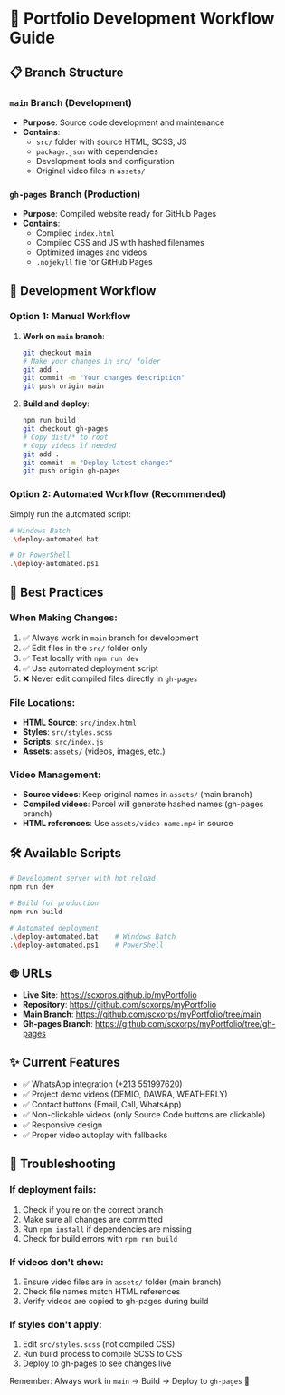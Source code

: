 # 🚀 Portfolio Development Workflow Guide

## 📋 Branch Structure

### `main` Branch (Development)
- **Purpose**: Source code development and maintenance
- **Contains**: 
  - `src/` folder with source HTML, SCSS, JS
  - `package.json` with dependencies
  - Development tools and configuration
  - Original video files in `assets/`

### `gh-pages` Branch (Production)
- **Purpose**: Compiled website ready for GitHub Pages
- **Contains**:
  - Compiled `index.html`
  - Compiled CSS and JS with hashed filenames
  - Optimized images and videos
  - `.nojekyll` file for GitHub Pages

## 🔄 Development Workflow

### Option 1: Manual Workflow
1. **Work on `main` branch**:
   ```bash
   git checkout main
   # Make your changes in src/ folder
   git add .
   git commit -m "Your changes description"
   git push origin main
   ```

2. **Build and deploy**:
   ```bash
   npm run build
   git checkout gh-pages
   # Copy dist/* to root
   # Copy videos if needed
   git add . 
   git commit -m "Deploy latest changes"
   git push origin gh-pages
   ```

### Option 2: Automated Workflow (Recommended)
Simply run the automated script:
```bash
# Windows Batch
.\deploy-automated.bat

# Or PowerShell
.\deploy-automated.ps1
```

## 📝 Best Practices

### When Making Changes:
1. ✅ Always work in `main` branch for development
2. ✅ Edit files in the `src/` folder only
3. ✅ Test locally with `npm run dev`
4. ✅ Use automated deployment script
5. ❌ Never edit compiled files directly in `gh-pages`

### File Locations:
- **HTML Source**: `src/index.html` 
- **Styles**: `src/styles.scss`
- **Scripts**: `src/index.js`
- **Assets**: `assets/` (videos, images, etc.)

### Video Management:
- **Source videos**: Keep original names in `assets/` (main branch)
- **Compiled videos**: Parcel will generate hashed names (gh-pages branch)
- **HTML references**: Use `assets/video-name.mp4` in source

## 🛠️ Available Scripts

```bash
# Development server with hot reload
npm run dev

# Build for production
npm run build

# Automated deployment
.\deploy-automated.bat    # Windows Batch
.\deploy-automated.ps1    # PowerShell
```

## 🌐 URLs

- **Live Site**: https://scxorps.github.io/myPortfolio
- **Repository**: https://github.com/scxorps/myPortfolio
- **Main Branch**: https://github.com/scxorps/myPortfolio/tree/main
- **Gh-pages Branch**: https://github.com/scxorps/myPortfolio/tree/gh-pages

## ✨ Current Features

- ✅ WhatsApp integration (+213 551997620)
- ✅ Project demo videos (DEMIO, DAWRA, WEATHERLY)
- ✅ Contact buttons (Email, Call, WhatsApp)
- ✅ Non-clickable videos (only Source Code buttons are clickable)
- ✅ Responsive design
- ✅ Proper video autoplay with fallbacks

## 🚨 Troubleshooting

### If deployment fails:
1. Check if you're on the correct branch
2. Make sure all changes are committed
3. Run `npm install` if dependencies are missing
4. Check for build errors with `npm run build`

### If videos don't show:
1. Ensure video files are in `assets/` folder (main branch)
2. Check file names match HTML references
3. Verify videos are copied to gh-pages during build

### If styles don't apply:
1. Edit `src/styles.scss` (not compiled CSS)
2. Run build process to compile SCSS to CSS
3. Deploy to gh-pages to see changes live

Remember: Always work in `main` → Build → Deploy to `gh-pages` 🎯
